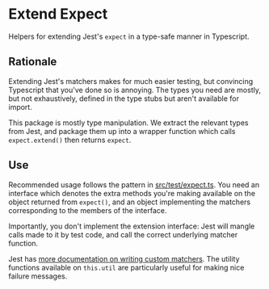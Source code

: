# Extend Expect

Helpers for extending Jest's `expect` in a type-safe manner in Typescript.

## Rationale

Extending Jest's matchers makes for much easier testing, but convincing
Typescript that you've done so is annoying. The types you need are mostly, but
not exhaustively, defined in the type stubs but aren't available for import.

This package is mostly type manipulation.
We extract the relevant types from Jest, and package them up into a wrapper
function which calls `expect.extend()` then returns `expect`.

## Use

Recommended usage follows the pattern in
[src/test/expect.ts](src/test/expect.ts).
You need an interface which denotes the extra methods you're making available on
the object returned from `expect()`, and an object implementing the matchers
corresponding to the members of the interface.

Importantly, you don't implement the extension interface:
Jest will mangle calls made to it by test code, and call the correct underlying
matcher function.

Jest has [more documentation on writing custom
matchers](https://jestjs.io/docs/expect#expectextendmatchers).
The utility functions available on `this.util` are particularly useful for
making nice failure messages.
